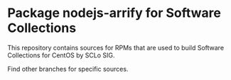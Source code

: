 # Package nodejs-arrify for Software Collections

This repository contains sources for RPMs that are used
to build Software Collections for CentOS by SCLo SIG.

Find other branches for specific sources.
